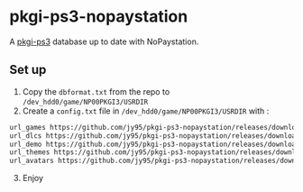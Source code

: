 # pkgi-ps3-nopaystation

A [pkgi-ps3](https://github.com/bucanero/pkgi-ps3) database up to date with NoPaystation.

## Set up 

1. Copy the `dbformat.txt` from the repo to `/dev_hdd0/game/NP00PKGI3/USRDIR`
2. Create a `config.txt` file in `/dev_hdd0/game/NP00PKGI3/USRDIR` with :
```txt
url_games https://github.com/jy95/pkgi-ps3-nopaystation/releases/download/latest/pkgi_games.csv
url_dlcs https://github.com/jy95/pkgi-ps3-nopaystation/releases/download/latest/pkgi_dlcs.csv
url_demo https://github.com/jy95/pkgi-ps3-nopaystation/releases/download/latest/pkgi_demos.csv
url_themes https://github.com/jy95/pkgi-ps3-nopaystation/releases/download/latest/pkgi_themes.csv
url_avatars https://github.com/jy95/pkgi-ps3-nopaystation/releases/download/latest/pkgi_avatars.csv
```
3. Enjoy